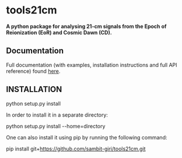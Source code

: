 tools21cm
=========

**A python package for analysing 21-cm signals from the Epoch of Reionization (EoR) and Cosmic Dawn (CD).**


Documentation
-------------

Full documentation (with examples, installation instructions and full API reference)
found [here](https://tools21cm.readthedocs.io/).


INSTALLATION
------------
python setup.py install

In order to install it in a separate directory:

python setup.py install --home=directory

One can also install it using pip by running the following command:

pip install git+https://github.com/sambit-giri/tools21cm.git
